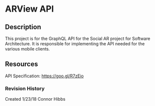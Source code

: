 # ARView API

## Description
This project is for the GraphQL API for the Social AR project for Software Architecture. It is responsible for implementing the API needed for the various mobile clients.

## Resources
API Specification: https://goo.gl/R7zEio

### Revision History
Created 1/23/18 Connor Hibbs